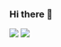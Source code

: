 ### Hi there 👋
<p align="left"><img src="https://visitor-badge.laobi.icu/badge?page_id=krithika2411.krithika2411"> <img src="https://img.shields.io/github/followers/krithika2411?label=Follow&style=social)](https://github.com/krithika2411"></p>
<!--
**krithika2411/krithika2411** is a ✨ _special_ ✨ repository because its `README.md` (this file) appears on your GitHub profile.

Here are some ideas to get you started:

- 🔭 I’m currently working on ...
- 🌱 I’m currently learning ...
- 👯 I’m looking to collaborate on ...
- 🤔 I’m looking for help with ...
- 💬 Ask me about ...
- 📫 How to reach me: ...
- 😄 Pronouns: ...
- ⚡ Fun fact: ...
-->

<p align="left">
  <img width="49.75%" src="https://github-readme-stats.vercel.app/api?username=krithika2411i&show_icons=true&title_color=5271ff&text_color=000000&icon_color=5271ff&border_color=ffffff&bg_color=fffff)](https://github.com/krithika2411/github-readme-stats" alt="Krithika's GitHub stats"/> 
  <img width="49.75%" src="https://github-readme-streak-stats.herokuapp.com/?user=krithika2411&background=0000&stroke=5271ff&ring=5271ff&fire=5271ff&currStreakNum=5271ff&sideNums=5271ff&currStreakLabel=000000&sideLabels=000000&dates=000000)](https://git.io/streak-stats" alt="GitHub Streak"/>
</p>


  <summary><b>Recent GitHub Activity ⚡</b></summary>
  <br/>
   <a href="https://github.com/krithika2411"><img alt="Krithika's Activity Graph" src="https://activity-graph.herokuapp.com/graph?username=krithika2411&custom_title=Krithika's%20Activity%20Graph&theme=react-dark" /></a>
  <br/>
